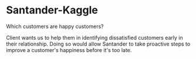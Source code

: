 # Santander-Kaggle
Which customers are happy customers?

Client wants us to help them in  identifying dissatisfied customers early in their relationship. Doing so would allow Santander to take proactive steps to improve a customer's happiness before it's too late.
